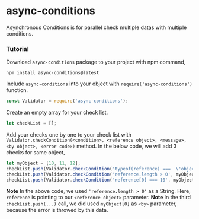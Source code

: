 # async-conditions

Asynchronous Conditions is for parallel check multiple datas with multiple conditions.

### Tutorial

Download `async-conditions` package to your project with npm command,

```
npm install async-conditions@latest
```

Include `async-conditions` into your object with `require('async-conditions')` function.

```javascript
const Validator = require('async-conditions');
```

Create an empty array for your check list.

```javascript
let checkList = [];
```

Add your checks one by one to your check list with `Validator.checkCondition(<condition>, <reference object>, <message>, <by object>, <error code>)` method. In the below code, we will add 3 checks for same object,

```javascript
let myObject = [10, 11, 12];
checkList.push(Validator.checkCondition('typeof(reference) ===  \'object\' && reference instanceof Array', myObject, 'The object is not an array!', myObject, 0x1));
checkList.push(Validator.checkCondition('reference.length > 0', myObject, 'This array is empty!', myObject, 0x2));
checkList.push(Validator.checkCondition('reference[0] === 10', myObject, 'This array\'s first element is not 10!', myObject[0], 0x3));
```

**Note** In the above code, we used `'reference.length > 0'` as a String. Here, `reference` is pointing to our `<reference object>` parameter.
**Note** In the third `checkList.push(...)` call, we did used `myObject[0]` as `<by>` parameter, because the error is throwed by this data.